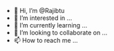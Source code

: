 - 👋 Hi, I’m @Rajibtu
- 👀 I’m interested in ...
- 🌱 I’m currently learning ...
- 💞️ I’m looking to collaborate on ...
- 📫 How to reach me ...

<!---
Rajibtu/Rajibtu is a ✨ special ✨ repository because its `README.md` (this file) appears on your GitHub profile.
You can click the Preview link to take a look at your changes.
--->
